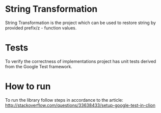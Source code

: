 # String Transformation

String Transformation is the project which can be used to restore string by provided prefix/z - function values.

# Tests

To verify the correctness of implementations project has unit tests derived from the Google Test framework.

# How to run

To run the library follow steps in accordance to the article: http://stackoverflow.com/questions/33638433/setup-google-test-in-clion
